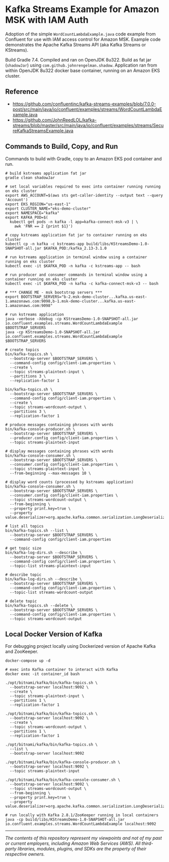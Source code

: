# Kafka Streams Example for Amazon MSK with IAM Auth

Adoption of the simple `WordCountLambdaExample.java` code example from Confluent for use with IAM access control for Amazon MSK. Example code demonstrates the Apache Kafka Streams API (aka Kafka Streams or KStreams).

Build Gradle 7.4. Compiled and ran on OpenJDK 8u322. Build as fat jar (`shadowJar`) using `com.github.johnrengelman.shadow`. Application ran from within OpenJDK 8u322 docker base container, running on an Amazon EKS cluster.

## Reference

- <https://github.com/confluentinc/kafka-streams-examples/blob/7.0.0-post/src/main/java/io/confluent/examples/streams/WordCountLambdaExample.java>
- <https://github.com/JohnReedLOL/kafka-streams/blob/master/src/main/java/io/confluent/examples/streams/SecureKafkaStreamsExample.java>

## Commands to Build, Copy, and Run

Commands to build with Gradle, copy to an Amazon EKS pod container and run.

```shell
# build kstreams application fat jar
gradle clean shadowJar

# set local variables required to exec into container running running on eks cluster
export AWS_ACCOUNT=$(aws sts get-caller-identity --output text --query 'Account')
export EKS_REGION="us-east-1"
export CLUSTER_NAME="eks-demo-cluster"
export NAMESPACE="kafka"
export KAFKA_POD=$(
  kubectl get pods -n kafka -l app=kafka-connect-msk-v3 | \
    awk 'FNR == 2 {print $1}')

# copy kstreams application fat jar to container running on eks cluster
kubectl cp -n kafka -c kstreams-app build/libs/KStreamsDemo-1.0-SNAPSHOT-all.jar $KAFKA_POD:/kafka_2.13-3.1.0

# run kstreams application in terminal window using a container running on eks cluster
kubectl exec -it $KAFKA_POD -n kafka -c kstreams-app -- bash

# run producer and consumer commands in terminal window using a container running on eks cluster
kubectl exec -it $KAFKA_POD -n kafka -c kafka-connect-msk-v3 -- bash

# *** CHANGE ME - msk bootstrap servers ***
export BOOTSTRAP_SERVERS="b-2.msk-demo-cluster...kafka.us-east-1.amazonaws.com:9098,b-1.msk-demo-cluster...kafka.us-east-1.amazonaws.com:9098"

# run kstreams application
java -verbose -Xdebug -cp KStreamsDemo-1.0-SNAPSHOT-all.jar io.confluent.examples.streams.WordCountLambdaExample $BOOTSTRAP_SERVERS
java -cp KStreamsDemo-1.0-SNAPSHOT-all.jar io.confluent.examples.streams.WordCountLambdaExample $BOOTSTRAP_SERVERS

# create topics
bin/kafka-topics.sh \
  --bootstrap-server $BOOTSTRAP_SERVERS \
  --command-config config/client-iam.properties \
  --create \
  --topic streams-plaintext-input \
  --partitions 3 \
  --replication-factor 1

bin/kafka-topics.sh \
  --bootstrap-server $BOOTSTRAP_SERVERS \
  --command-config config/client-iam.properties \
  --create \
  --topic streams-wordcount-output \
  --partitions 3 \
  --replication-factor 1

# produce messages containing phrases with words
bin/kafka-console-producer.sh \
  --bootstrap-server $BOOTSTRAP_SERVERS \
  --producer.config config/client-iam.properties \
  --topic streams-plaintext-input

# display messages containing phrases with words
bin/kafka-console-consumer.sh \
  --bootstrap-server $BOOTSTRAP_SERVERS \
  --consumer.config config/client-iam.properties \
  --topic streams-plaintext-input \
  --from-beginning --max-messages 10 \

# display word counts (processed by kstreams application)
bin/kafka-console-consumer.sh \
  --bootstrap-server $BOOTSTRAP_SERVERS \
  --consumer.config config/client-iam.properties \
  --topic streams-wordcount-output \
  --from-beginning \
  --property print.key=true \
  --property value.deserializer=org.apache.kafka.common.serialization.LongDeserializer

# list all topics
bin/kafka-topics.sh --list \
  --bootstrap-server $BOOTSTRAP_SERVERS \
  --command-config config/client-iam.properties

# get topic size
bin/kafka-log-dirs.sh --describe \
  --bootstrap-server $BOOTSTRAP_SERVERS \
  --command-config config/client-iam.properties \
  --topic-list streams-plaintext-input

# describe topic
bin/kafka-log-dirs.sh --describe \
  --bootstrap-server $BOOTSTRAP_SERVERS \
  --command-config config/client-iam.properties \
  --topic-list streams-wordcount-output

# delete topic
bin/kafka-topics.sh --delete \
  --bootstrap-server $BOOTSTRAP_SERVERS \
  --command-config config/client-iam.properties \
  --topic streams-wordcount-output 
```

## Local Docker Version of Kafka

For debugging project locally using Dockerized version of Apache Kafka and ZooKeeper.

```shell
docker-compose up -d

# exec into Kafka container to interact with Kafka
docker exec -it container_id bash

./opt/bitnami/kafka/bin/kafka-topics.sh \
  --bootstrap-server localhost:9092 \
  --create \
  --topic streams-plaintext-input \
  --partitions 1 \
  --replication-factor 1

./opt/bitnami/kafka/bin/kafka-topics.sh \
  --bootstrap-server localhost:9092 \
  --create \
  --topic streams-wordcount-output \
  --partitions 1 \
  --replication-factor 1

./opt/bitnami/kafka/bin/kafka-topics.sh \
  --list \
  --bootstrap-server localhost:9092

./opt/bitnami/kafka/bin/kafka-console-producer.sh \
  --bootstrap-server localhost:9092 \
  --topic streams-plaintext-input

./opt/bitnami/kafka/bin/kafka-console-consumer.sh \
  --bootstrap-server localhost:9092 \
  --topic streams-wordcount-output \
  --from-beginning \
  --property print.key=true \
  --property value.deserializer=org.apache.kafka.common.serialization.LongDeserializer

# run locally with Kafka 2.8.1/ZooKeeper running in local containers
java -cp build/libs/KStreamsDemo-1.0-SNAPSHOT-all.jar io.confluent.examples.streams.WordCountLambdaExample localhost:9092
```

---

<i>The contents of this repository represent my viewpoints and not of my past or current employers, including Amazon Web
Services (AWS). All third-party libraries, modules, plugins, and SDKs are the property of their respective owners.</i>
